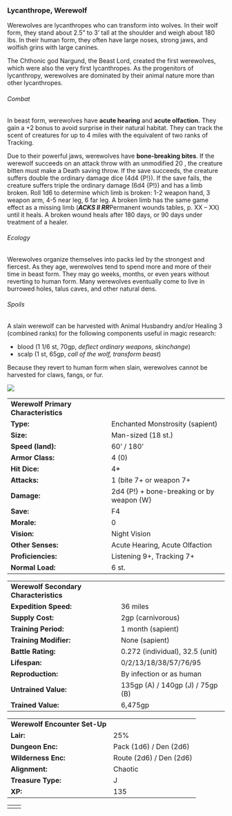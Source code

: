 ### Lycanthrope, Werewolf

Werewolves are lycanthropes who can transform into wolves. In their wolf form, they stand about 2.5” to 3’ tall at the shoulder and weigh about 180 lbs. In their human form, they often have large noses, strong jaws, and wolfish grins with large canines.

The Chthonic god Nargund, the Beast Lord, created the first werewolves, which were also the very first lycanthropes. As the progenitors of lycanthropy, werewolves are dominated by their animal nature more than other lycanthropes.

###### Combat

In beast form, werewolves have **acute hearing** and **acute olfaction.** They gain a +2 bonus to avoid surprise in their natural habitat. They can track the scent of creatures for up to 4 miles with the equivalent of two ranks of Tracking.

Due to their powerful jaws, werewolves have **bone-breaking bites**. If the werewolf succeeds on an attack throw with an unmodified 20 , the creature bitten must make a Death saving throw. If the save succeeds, the creature suffers double the ordinary damage dice (4d4 {P!}). If the save fails, the creature suffers triple the ordinary damage (6d4 {P!}) and has a limb broken. Roll 1d6 to determine which limb is broken: 1-2 weapon hand, 3 weapon arm, 4-5 near leg, 6 far leg. A broken limb has the same game effect as a missing limb (***ACKS II RR***Permanent wounds tables, p. XX – XX) until it heals. A broken wound heals after 180 days, or 90 days under treatment of a healer.

###### Ecology

Werewolves organize themselves into packs led by the strongest and fiercest. As they age, werewolves tend to spend more and more of their time in beast form. They may go weeks, months, or even years without reverting to human form. Many werewolves eventually come to live in burrowed holes, talus caves, and other natural dens.

###### Spoils

A slain werewolf can be harvested with Animal Husbandry and/or Healing 3 (combined ranks) for the following components useful in magic research:

* blood (1 1/6 st, 70gp, *deflect ordinary weapons, skinchange*)
* scalp (1 st, 65gp, *call of the wolf, transform beast*)

Because they revert to human form when slain, werewolves cannot be harvested for claws, fangs, or fur.

![](data:image/png;base64...)

|  |  |
| --- | --- |
| **Werewolf Primary Characteristics** | |
| **Type:** | Enchanted Monstrosity (sapient) |
| **Size:** | Man-sized (18 st.) |
| **Speed (land):** | 60’ / 180’ |
| **Armor Class:** | 4 (0) |
| **Hit Dice:** | 4\* |
| **Attacks:** | 1 (bite 7+ or weapon 7+ |
| **Damage:** | 2d4 {P!} + bone-breaking or  by weapon {W} |
| **Save:** | F4 |
| **Morale:** | 0 |
| **Vision:** | Night Vision |
| **Other Senses:** | Acute Hearing, Acute Olfaction |
| **Proficiencies:** | Listening 9+, Tracking 7+ |
| **Normal Load:** | 6 st. |

|  |  |
| --- | --- |
| **Werewolf Secondary Characteristics** | |
| **Expedition Speed:** | 36 miles |
| **Supply Cost:** | 2gp (carnivorous) |
| **Training Period:** | 1 month (sapient) |
| **Training Modifier:** | None (sapient) |
| **Battle Rating:** | 0.272 (individual), 32.5 (unit) |
| **Lifespan:** | 0/2/13/18/38/57/76/95 |
| **Reproduction:** | By infection or as human |
| **Untrained Value:** | 135gp (A) / 140gp (J) / 75gp (B) |
| **Trained Value:** | 6,475gp |

|  |  |
| --- | --- |
| **Werewolf Encounter Set-Up** | |
| **Lair:** | 25% |
| **Dungeon Enc:** | Pack (1d6) / Den (2d6) |
| **Wilderness Enc:** | Route (2d6) / Den (2d6) |
| **Alignment:** | Chaotic |
| **Treasure Type:** | J |
| **XP:** | 135 |

|  |  |
| --- | --- |
|  |  |
